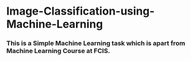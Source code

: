 # Image-Classification-using-Machine-Learning
<h3>This is a Simple Machine Learning task which is apart from Machine Learning Course at FCIS.</h3>

